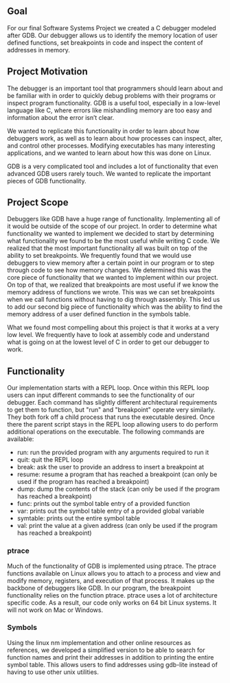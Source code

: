 ## Goal

For our final Software Systems Project we created a C debugger modeled after GDB. Our debugger allows us to identify the memory location of user defined functions, set breakpoints in code and inspect the content of addresses in memory. 

## Project Motivation

The debugger is an important tool that programmers should learn about and be familiar with in order to quickly debug problems with their programs or inspect program functionality. GDB is a useful tool, especially in a low-level language like C, where errors like mishandling memory are too easy and information about the error isn’t clear.

We wanted to replicate this functionality in order to learn about how debuggers work, as well as to learn about how processes can inspect, alter, and control other processes. Modifying executables has many interesting applications, and we wanted to learn about how this was done on Linux.

GDB is a very complicated tool and includes a lot of functionality that even advanced GDB users rarely touch. We wanted to replicate the important pieces of GDB functionality.

## Project Scope

Debuggers like GDB have a huge range of functionality. Implementing all of it would be outside of the scope of our project. In order to determine what functionality we wanted to implement we decided to start by determining what functionality we found to be the most useful while writing C code. We realized that the most important functionality all was built on top of the ability to set breakpoints. We frequently found that we would use debuggers to view memory after a certain point in our program or to step through code to see how memory changes. We determined this was the core piece of functionality that we wanted to implement within our project. On top of that, we realized that breakpoints are most useful if we know the memory address of functions we wrote. This was we can set breakpoints when we call functions without having to dig through assembly. This led us to add our second big piece of functionality which was the ability to find the memory address of a user defined function in the symbols table.

What we found most compelling about this project is that it works at a very low level. We frequently have to look at assembly code and understand what is going on at the lowest level of C in order to get our debugger to work.

## Functionality

Our implementation starts with a REPL loop. Once within this REPL loop users can input different commands to see the functionality of our debugger. Each command has slightly different architectural requirements to get them to function, but "run" and "breakpoint" operate very similarly. They both fork off a child process that runs the executable desired. Once there the parent script stays in the REPL loop allowing users to do perform additional operations on the executable. The following commands are available:

- run: run the provided program with any arguments required to run it
- quit: quit the REPL loop
- break: ask the user to provide an address to insert a breakpoint at
- resume: resume a program that has reached a breakpoint (can only be used if the program has reached a breakpoint)
- dump: dump the contents of the stack (can only be used if the program has reached a breakpoint)
- func: prints out the symbol table entry of a provided function
- var: prints out the symbol table entry of a provided global variable
- symtable: prints out the entire symbol table
- val: print the value at a given address (can only be used if the program has reached a breakpoint)

### ptrace

Much of the functionality of GDB is implemented using ptrace. The ptrace functions available on Linux allows you to attach to a process and view and modify memory, registers, and execution of that process. It makes up the backbone of debuggers like GDB. In our program, the breakpoint functionality relies on the function ptrace. ptrace uses a lot of architecture specific code. As a result, our code only works on 64 bit Linux systems. It will not work on Mac or Windows.

### Symbols

Using the linux nm implementation and other online resources as references, we developed a simplified version to be able to search for function names and print their addresses in addition to printing the entire symbol table. This allows users to find addresses using gdb-lite instead of having to use other unix utilities.

